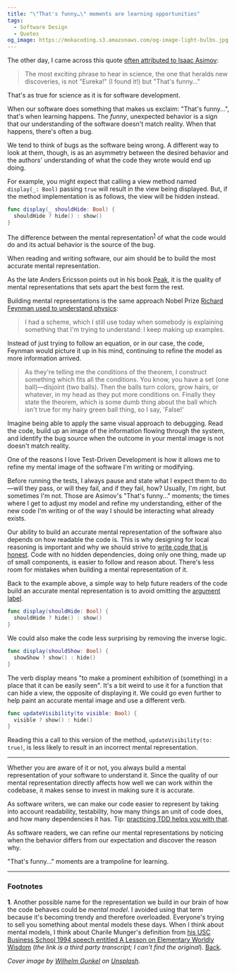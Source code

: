 ```yaml
---
title: "\"That's funny…\" moments are learning opportunities"
tags:
  - Software Design
  - Quotes
og_image: https://mokacoding.s3.amazonaws.com/og-image-light-bulbs.jpg
---
```


The other day, I came across this quote [often attributed to Isaac Asimov](https://quoteinvestigator.com/2015/03/02/eureka-funny/):

> The most exciting phrase to hear in science, the one that heralds new discoveries, is not "Eureka!" (I found it!) but "That's funny…"

That's as true for science as it is for software development.

When our software does something that makes us exclaim: "That's funny...", that's when learning happens.
The _funny_, unexpected behavior is a sign that our understanding of the software doesn't match reality.
When that happens, there's often a bug.

We tend to think of bugs as the software being wrong.
A different way to look at them, though, is as an asymmetry between the desired behavior and the authors' understanding of what the code they wrote would end up doing.

For example, you might expect that calling a view method named `display(_: Bool)` passing `true` will result in the view being displayed.
But, if the method implementation is as follows, the view will be hidden instead.

```swift
func display(_ shouldHide: Bool) {
  shouldHide ? hide() : show()
}
```

The difference between the mental representation<sup id="mental-representation-fn-back"><a href="#mental-representation-fn">1</a></sup> of what the code would do and its actual behavior is the source of the bug.

When reading and writing software, our aim should be to build the most accurate mental representation.

As the late Anders Ericsson points out in his book [Peak](https://geni.us/l8FSc), it is the quality of mental representations that sets apart the best form the rest.

Building mental representations is the same approach Nobel Prize [Richard Feynman used to understand physics](https://geni.us/bV50i):

> I had a scheme, which I still use today when somebody is explaining something that I'm trying to understand:
> I keep making up examples.

Instead of just trying to follow an equation, or in our case, the code, Feynman would picture it up in his mind, continuing to refine the model as more information arrived.

> As they're telling me the conditions of the theorem, I construct something which fits all the conditions.
> You know, you have a set (one ball)—disjoint (two balls).
> Then the balls turn colors, grow hairs, or whatever, in my head as they put more conditions on.
> Finally they state the theorem, which is some dumb thing about the ball which isn't true for my hairy green ball thing, so I say, 'False!'

Imagine being able to apply the same visual approach to debugging.
Read the code, build up an image of the information flowing through the system, and identify the bug source when the outcome in your mental image is not doesn't match reality.

One of the reasons I love Test-Driven Development is how it allows me to refine my mental image of the software I'm writing or modifying.

Before running the tests, I always pause and state what I expect them to do —will they pass, or will they fail, and if they fail, how?
Usually, I'm right, but sometimes I'm not.
Those are Asimov's "That's funny…" moments; the times where I get to adjust my model and refine my understanding, either of the new code I'm writing or of the way I should be interacting what already exists.

Our ability to build an accurate mental representation of the software also depends on how readable the code is.
This is why designing for local reasoning is important and why we should strive to [write code that is honest](http://www.mokacoding.com/blog/honesty-oriented-programming/).
Code with no hidden dependencies, doing only one thing, made up of small components, is easier to follow and reason about.
There's less room for mistakes when building a mental representation of it.

Back to the example above, a simple way to help future readers of the code build an accurate mental representation is to avoid omitting the [argument label](https://docs.swift.org/swift-book/LanguageGuide/Functions.html#ID526).

```swift
func display(shouldHide: Bool) {
  shouldHide ? hide() : show()
}
```

We could also make the code less surprising by removing the inverse logic.

```swift
func display(shouldShow: Bool) {
  showShow ? show() : hide()
}
```

The verb display means "to make a prominent exhibition of (something) in a place that it can be easily seen".
It's a bit weird to use it for a function that can hide a view, the opposite of displaying it.
We could go even further to help paint an accurate mental image and use a different verb.

```swift
func updateVisibility(to visible: Bool) {
  visible ? show() : hide()
}
```

Reading this a call to this version of the method, `updateVisibility(to: true)`, is less likely to result in an incorrect mental representation.

---

Whether you are aware of it or not, you always build a mental representation of your software to understand it.
Since the quality of our mental representation directly affects how well we can work within the codebase, it makes sense to invest in making sure it is accurate.

As software writers, we can make our code easier to represent by taking into account readability, testability, how many things an unit of code does, and how many dependencies it has.
Tip: [practicing TDD helps you with that](https://www.mokacoding.com/blog/if-youre-not-writing-tests-first-youre-missing-out/).

As software readers, we can refine our mental representations by noticing when the behavior differs from our expectation and discover the reason why.

"That's funny…" moments are a trampoline for learning.

---

### Footnotes

<span id="mental-representation-fn"><b>1</b></span>.
Another possible name for the representation we build in our brain of how the code behaves could be _mental model_.
I avoided using that term because it's becoming trendy and therefore overloaded.
Everyone's trying to sell you something about mental models these days.
When I think about mental models, I think about Charile Munger's definition from [his USC Business School 1994 speech entitled A Lesson on Elementary Worldly Wisdom](https://fs.blog/great-talks/a-lesson-on-worldly-wisdom/) (_the link is a third party transcript; I can't find the original_).
<a href="#mental-representation-fn-back">Back</a>.

<p><i>
<span>Cover image by <a href="https://unsplash.com/@wilhelmgunkel?utm_source=unsplash&amp;utm_medium=referral&amp;utm_content=creditCopyText">Wilhelm Gunkel</a> on <a href="https://unsplash.com/?utm_source=unsplash&amp;utm_medium=referral&amp;utm_content=creditCopyText">Unsplash</a></span>.
</i></p>
